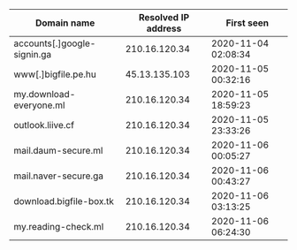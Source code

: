 |Domain name|Resolved IP address|First seen|
|--|--|--|
|accounts[.]google-signin.ga|210.16.120.34|2020-11-04 02:08:34|
|www[.]bigfile.pe.hu|45.13.135.103|2020-11-05 00:32:16|
|my.download-everyone.ml|210.16.120.34|2020-11-05 18:59:23|
|outlook.liive.cf|210.16.120.34|2020-11-05 23:33:26|
|mail.daum-secure.ml|210.16.120.34|2020-11-06 00:05:27|
|mail.naver-secure.ga|210.16.120.34|2020-11-06 00:43:27|
|download.bigfile-box.tk|210.16.120.34|2020-11-06 03:13:25|
|my.reading-check.ml|210.16.120.34|2020-11-06 06:24:30|